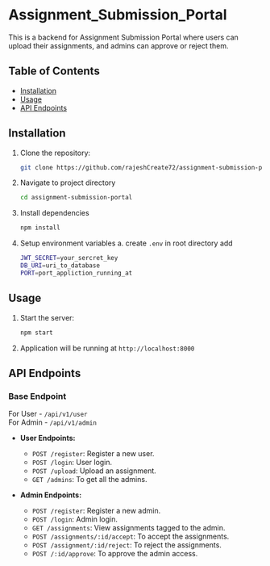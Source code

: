 # Assignment_Submission_Portal

This is a backend for Assignment Submission Portal where users can upload their assignments, and admins can approve or reject them.

## Table of Contents
- [Installation](#installation)
- [Usage](#usage)
- [API Endpoints](#api-endpoints)
  

## Installation

1. Clone the repository:
   ```bash
   git clone https://github.com/rajeshCreate72/assignment-submission-portal.git

2. Navigate to project directory
   ```bash
   cd assignment-submission-portal
3. Install dependencies
   ```bash
   npm install

4. Setup environment variables
   a. create ```.env``` in root directory add
   ```bash
   JWT_SECRET=your_sercret_key
   DB_URI=uri_to_database
   PORT=port_appliction_running_at

## Usage

1. Start the server:
   ```bash
   npm start

2. Application will be running at ```http://localhost:8000```

## API Endpoints

### Base Endpoint
For User - ```/api/v1/user``` \
For Admin - ```/api/v1/admin```

- **User Endpoints:**
  - `POST /register`: Register a new user.
  - `POST /login`: User login.
  - `POST /upload`: Upload an assignment.
  - `GET /admins`: To get all the admins.

- **Admin Endpoints:**
  - `POST /register`: Register a new admin.
  - `POST /login`: Admin login.
  - `GET /assignments`: View assignments tagged to the admin.
  - `POST /assignments/:id/accept`: To accept the assignments.
  - `POST /assignment/:id/reject`:  To reject the assignments.
  - `POST /:id/approve`: To approve the admin access.

